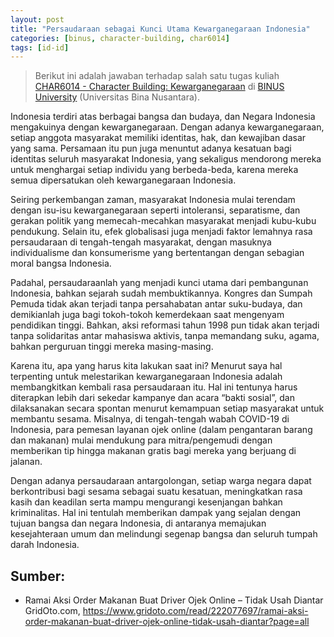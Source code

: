 ```yaml
---
layout: post
title: "Persaudaraan sebagai Kunci Utama Kewarganegaraan Indonesia"
categories: [binus, character-building, char6014]
tags: [id-id]
---
```

> Berikut ini adalah jawaban terhadap salah satu tugas kuliah [CHAR6014 - Character Building: Kewarganegaraan](https://curriculum.binus.ac.id/course/char6014/) di [BINUS University](https://binus.ac.id) (Universitas Bina Nusantara).

Indonesia terdiri atas berbagai bangsa dan budaya, dan Negara Indonesia mengakuinya dengan kewarganegaraan. Dengan adanya kewarganegaraan, setiap anggota masyarakat memiliki identitas, hak, dan kewajiban dasar yang sama. Persamaan itu pun juga menuntut adanya kesatuan bagi identitas seluruh masyarakat Indonesia, yang sekaligus mendorong mereka untuk menghargai setiap individu yang berbeda-beda, karena mereka semua dipersatukan oleh kewarganegaraan Indonesia.

Seiring perkembangan zaman, masyarakat Indonesia mulai terendam dengan isu-isu kewarganegaraan seperti intoleransi, separatisme, dan gerakan politik yang memecah-mecahkan masyarakat menjadi kubu-kubu pendukung. Selain itu, efek globalisasi juga menjadi faktor lemahnya rasa persaudaraan di tengah-tengah masyarakat, dengan masuknya individualisme dan konsumerisme yang bertentangan dengan sebagian moral bangsa Indonesia.

Padahal, persaudaraanlah yang menjadi kunci utama dari pembangunan Indonesia, bahkan sejarah sudah membuktikannya. Kongres dan Sumpah Pemuda tidak akan terjadi tanpa persahabatan antar suku-budaya, dan demikianlah juga bagi tokoh-tokoh kemerdekaan saat mengenyam pendidikan tinggi. Bahkan, aksi reformasi tahun 1998 pun tidak akan terjadi tanpa solidaritas antar mahasiswa aktivis, tanpa memandang suku, agama, bahkan perguruan tinggi mereka masing-masing.

Karena itu, apa yang harus kita lakukan saat ini? Menurut saya hal terpenting untuk melestarikan kewarganegaraan Indonesia adalah membangkitkan kembali rasa persaudaraan itu. Hal ini tentunya harus diterapkan lebih dari sekedar kampanye dan acara “bakti sosial”, dan dilaksanakan secara spontan menurut kemampuan setiap masyarakat untuk membantu sesama. Misalnya, di tengah-tengah wabah COVID-19 di Indonesia, para pemesan layanan ojek online (dalam pengantaran barang dan makanan) mulai mendukung para mitra/pengemudi dengan memberikan tip hingga makanan gratis bagi mereka yang berjuang di jalanan.

Dengan adanya persaudaraan antargolongan, setiap warga negara dapat berkontribusi bagi sesama sebagai suatu kesatuan, meningkatkan rasa kasih dan keadilan serta mampu mengurangi kesenjangan bahkan kriminalitas. Hal ini tentulah memberikan dampak yang sejalan dengan tujuan bangsa dan negara Indonesia, di antaranya memajukan kesejahteraan umum dan melindungi segenap bangsa dan seluruh tumpah darah Indonesia.
 
## Sumber:
+ Ramai Aksi Order Makanan Buat Driver Ojek Online – Tidak Usah Diantar GridOto.com, https://www.gridoto.com/read/222077697/ramai-aksi-order-makanan-buat-driver-ojek-online-tidak-usah-diantar?page=all